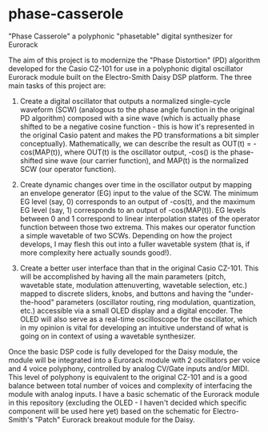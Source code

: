 # phase-casserole
"Phase Casserole" a polyphonic "phasetable" digital synthesizer for Eurorack

The aim of this project is to modernize the "Phase Distortion" (PD) algorithm developed for the Casio CZ-101 for use in a polyphonic digital oscillator Eurorack module built on the Electro-Smith Daisy DSP platform. The three main tasks of this project are:

1. Create a digital oscillator that outputs a normalized single-cycle waveform (SCW) (analogous to the phase angle function in the original PD algorithm) composed with a sine wave (which is actually phase shifted to be a negative cosine function - this is how it's represented in the original Casio patent and makes the PD transformations a bit simpler conceptually). Mathematically, we can describe the result as OUT(t) = -cos(MAP(t)), where OUT(t) is the oscillator output, -cos() is the phase-shifted sine wave (our carrier function), and MAP(t) is the normalized SCW (our operator function). 

2. Create dynamic changes over time in the oscillator output by mapping an envelope generator (EG) input to the value of the SCW. The minimum EG level (say, 0) corresponds to an output of -cos(t), and the maximum EG level (say, 1) corresponds to an output of -cos(MAP(t)). EG levels between 0 and 1 correspond to linear interpolation states of the operator function between those two extrema. This makes our operator function a simple wavetable of two SCWs. Depending on how the project develops, I may flesh this out into a fuller wavetable system (that is, if more complexity here actually sounds good!).

3. Create a better user interface than that in the original Casio CZ-101. This will be accomplished by having all the main parameters (pitch, wavetable state, modulation attenuverting, wavetable selection, etc.) mapped to discrete sliders, knobs, and buttons and having the "under-the-hood" parameters (oscillator routing, ring modulation, quantization, etc.) accessible via a small OLED display and a digital encoder. The OLED will also serve as a real-time oscilloscope for the oscillator, which in my opinion is vital for developing an intuitive understand of what is going on in context of using a wavetable synthesizer.

Once the basic DSP code is fully developed for the Daisy module, the module will be integrated into a Eurorack module with 2 oscillators per voice and 4 voice polyphony, controlled by analog CV/Gate inputs and/or MIDI. This level of polyphony is equivalent to the original CZ-101 and is a good balance between total number of voices and complexity of interfacing the module with analog inputs. I have a basic schematic of the Eurorack module in this repository (excluding the OLED - I haven't decided which specific component will be used here yet) based on the schematic for Electro-Smith's "Patch" Eurorack breakout module for the Daisy.  
